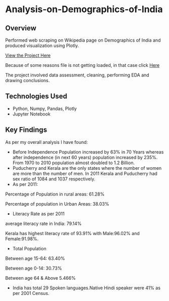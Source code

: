 # Analysis-on-Demographics-of-India

## Overview
Performed web scraping on Wikipedia page on Demographics of India and produced visualization using Plotly.

[View the Project Here](https://github.com/pooja2512/Analysis-on-Demographics-of-India/blob/master/Analysis%20on%20Demographics%20of%20India.ipynb)

Because of some reasons file is not getting loaded, in that case click [Here](https://nbviewer.jupyter.org/github/pooja2512/Analysis-on-Demographics-of-India/blob/master/Analysis%20on%20Demographics%20of%20India.ipynb)

The project involved data assessment, cleaning, performing EDA and drawing conclusions.

## Technologies Used
- Python, Numpy, Pandas, Plotly
- Jupyter Notebook

## Key Findings
As per my overall analysis I have found:
- Before Independence Population increased by 63% in 70 Years whereas after independence (in next 60 years) population increased by 235%. From 1970 to 2010 population almost doubled to 1.2 Billion.
- Puducherry and Kerala are the only states where the number of women are more than the number of men. In 2011 Kerala and Puducherry had sex ratio of 1084 and 1037 respectively.
- As per 2011:

Percentage of Population in rural areas: 61.28%

Percentage of population in Urban Areas: 38.03%
- Literacy Rate as per 2011

average literacy rate in India: 79.14%

Kerala has highest literacy rate of 93.91% with Male:96.02% and Female:91.98%.
- Total Population

Between age 15-64: 63.40%

Between age 0-14: 30.73%

Between age 64 & Above 5.466%

- India has total 29 Spoken languages.Native Hindi speaker were 41% as per 2001 Census.
